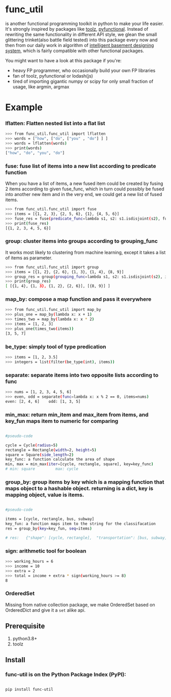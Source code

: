 # func_util
is another functional programming toolkit in python to make your life easier. 
It's strongly inspired by packages like
[toolz](https://github.com/pytoolz/toolz), [pyfunctional](https://github.com/EntilZha/PyFunctional).
Instead of rewriting the same functionality in different API style, we glean the small glittering trinket(also battle field tested) into
this package every now and then from our daily work in algorithm of [intelligent basement designing system](https://www.basementplayer.com), 
which is fairly compatible with other functional packages.

You might want to have a look at this package if you're:
* heavy FP programmer, who occasionally build your own FP libraries
* fan of toolz, pyfunctional or lodash(js)
* tired of importing gigantic numpy or scipy for only small fraction of usage, like argmin, argmax

# Example

### lflatten:  Flatten nested list into a flat list
```bash
>>> from func_util.func_util import lflatten
>>> words = ["how", ["do", ["you" , "do"] ] ] 
>>> words = lflatten(words)
>>> print(words)
["how", "do", "you", "do"]
```

### fuse:  fuse list of items into a new list according to predicate function
When you have a list of items, a new fused item could be created by fusing 2 items according to given fuse_func, which 
in turn could possibly be fused into another new item and in the very end, we could get a new list of fused items.

```bash
>>> from func_util.func_util import fuse
>>> items = [{1, 2, 3}, {2, 5, 6}, {1}, {4, 5, 6}]
>>> fuse_res = fuse(predicate_func=lambda s1, s2: s1.isdisjoint(s2), fuse_func=lambda s1, s2: s1.union(s2), items=items)
>>> print(fuse_res)
[{1, 2, 3, 4, 5, 6}]
```

### group:  cluster items into groups according to grouping_func
It works most likely to clustering from machine learning, except it takes a list of items as parameter.
```bash
>>> from func_util.func_util import group
>>> items = [{1, 2}, {2, 6}, {1, 3}, {1, 4}, {8, 9}]
>>> group_res = group(grouping_func=lambda s1, s2: s1.isdisjoint(s2), items=items)
>>> print(group_res)
[ [{1, 4}, {1, 3}, {1, 2}, {2, 6}], [{8, 9}] ]
```

### map_by:  compose a map function and pass it everywhere
```bash
>>> from func_util.func_util import map_by
>>> plus_one = map_by(lambda x: x + 1)
>>> times_two = map_by(lambda x: x * 2)
>>> items = [1, 2, 3]
>>> plus_one(times_two(items))
[3, 5, 7]
```

### be_type:  simply tool of type predication
```bash
>>> items = [1, 2, 3.5]
>>> integers = list(filter(be_type(int), items))
```

### separate:   separate items into two opposite lists according to func
```bash
>>> nums = [1, 2, 3, 4, 5, 6]
>>> even, odd = separate(func=lambda x: x % 2 == 0, items=nums)
even: [2, 4, 6]    odd: [1, 3, 5]
```

### min_max:    return min_item and max_item from items, and key_fun maps item to numeric for comparing
```bash

#pseudo-code

cycle = Cycle(radius=5)
rectangle = Rectangle(width=2, height=5)
square = Square(side_length=2)
key_func: a function calculate the area of shape 
min, max = min_max(iter=[cycle, rectangle, square], key=key_func)
# min: square         max: cycle
```


### group_by:   group items by key which is a mapping function that maps object to a hashable object.   returning is a dict, key is mapping object, value is items.

```bash

#pseudo-code

items = [cycle, rectangle, bus, subway]
key_fun: a function maps item to the string for the classifacation
res = group_by(key=key_fun, seq=items)

# res:   {"shape": [cycle, rectangle],  "transportation": [bus, subway]}
```

### sign:  arithmetic tool for boolean
```bash
>>> working_hours = 6
>>> income = 10
>>> extra = 2
>>> total = income + extra * sign(working_hours >= 8)
8
```

### OrderedSet
Missing from native collection package, we make OrderedSet based on OrderedDict and give it a `set` alike api.

## Prerequisite
1. python3.8+  
2. toolz


## Install
### func-util is on the Python Package Index (PyPI):
```bash

pip install func-util

```

